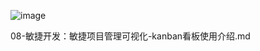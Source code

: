 

![image](https://github.com/user-attachments/assets/eb4b393a-f3bf-4fa3-8973-cbe56c64bd22)


08-敏捷开发：敏捷项目管理可视化-kanban看板使用介绍.md
